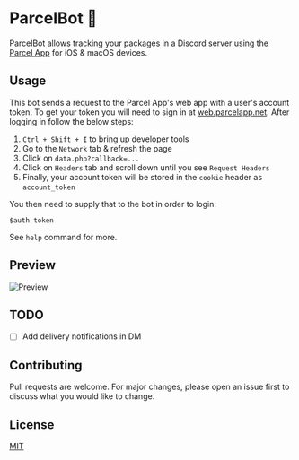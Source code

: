 # ParcelBot 🚚

ParcelBot allows tracking your packages in a Discord server using the [Parcel App](https://parcelapp.net/) for iOS & macOS devices.



## Usage

This bot sends a request to the Parcel App's web app with a user's account token. To get your token you will need to sign in at [web.parcelapp.net](https://web.parcelapp.net/). After logging in follow the below steps:

1. `Ctrl + Shift + I` to bring up developer tools
2. Go to the `Network` tab & refresh the page
3. Click on `data.php?callback=...`
4. Click on `Headers` tab and scroll down until you see `Request Headers`
5. Finally, your account token will be stored in the `cookie` header as `account_token`

You then need to supply that to the bot in order to login:
```
$auth token
```
See `help` command for more.

## Preview
![Preview](https://i.gyazo.com/ce771d1d26ba137fa81d90c4582e27cc.png)

## TODO

- [ ] Add delivery notifications in DM

## Contributing
Pull requests are welcome. For major changes, please open an issue first to discuss what you would like to change.

## License
[MIT](https://choosealicense.com/licenses/mit/)
